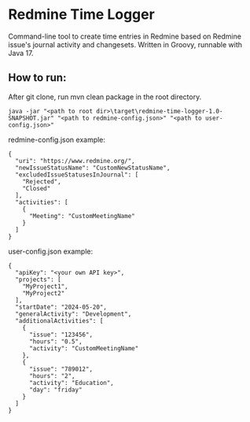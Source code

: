 # Redmine Time Logger

Command-line tool to create time entries in Redmine based on Redmine issue's journal activity and changesets. Written in Groovy, runnable with Java 17.

## How to run:
After git clone, run mvn clean package in the root directory.

`java -jar "<path to root dir>\target\redmine-time-logger-1.0-SNAPSHOT.jar" "<path to redmine-config.json>" "<path to user-config.json>"`

redmine-config.json example:
```
{
  "uri": "https://www.redmine.org/",
  "newIssueStatusName": "CustomNewStatusName",
  "excludedIssueStatusesInJournal": [
    "Rejected",
    "Closed"
  ],
  "activities": [
    {
      "Meeting": "CustomMeetingName"
    }
  ]
}
```

user-config.json example:
```
{
  "apiKey": "<your own API key>",
  "projects": [
    "MyProject1",
    "MyProject2"
  ],
  "startDate": "2024-05-20",
  "generalActivity": "Development",
  "additionalActivities": [
    {
      "issue": "123456",
      "hours": "0.5",
      "activity": "CustomMeetingName"
    },
	{
      "issue": "789012",
      "hours": "2",
      "activity": "Education",
	  "day": "friday"
    }
  ]
}
```
